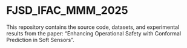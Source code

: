 # FJSD_IFAC_MMM_2025
This repository contains the source code, datasets, and experimental results from the paper:  “Enhancing Operational Safety with Conformal Prediction in Soft Sensors”.
